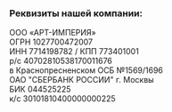 <div class="requisites pb-5">
<div class="heading heading--h3 pb-4">
  <h3>Реквизиты нашей компании:</h3>
</div>
<div class="requisites__text">
  ООО «АРТ-ИМПЕРИЯ»<br>
  ОГРН 1027700472007<br>
  ИНН 7714198782 / КПП 773401001<br>
  р/с 40702810538170011676<br>
  в Краснопресненском ОСБ №1569/1696<br>
  ОАО "СБЕРБАНК РОССИИ" г. Москвы<br>
  БИК 044525225<br>
  к/с 30101810400000000225
</div>
</div>
